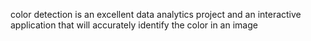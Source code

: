 color detection is an excellent data analytics project and an interactive application that will accurately identify the color in an image
